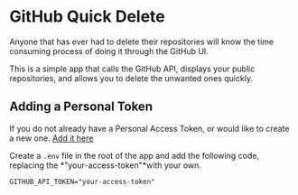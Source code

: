 # GitHub Quick Delete

Anyone that has ever had to delete their repositories will know the time consuming process of doing it through the GitHub UI.

This is a simple app that calls the GitHub API, displays your public repositories, and allows you to delete the unwanted ones quickly.

## Adding a Personal Token

If you do not already have a Personal Access Token, or would like to create a new one. [Add it here](#%20GitHub%20Quick%20Delete%20%20Anyone%20that%20has%20ever%20had%20to%20delete%20their%20repositories%20will%20know%20the%20time%20consuming%20process%20of%20doing%20it%20through%20the%20github%20UI.%20%20%20%20This%20is%20a%20simple%20app%20that%20calls%20the%20GitHub%20API,%20displays%20your%20public%20repositories,%20and%20allows%20you%20to%20delete%20the%20unwanted%20ones%20quickly.%20%20%20##%20Adding%20Personal%20Token)

Create a `.env` file in the root of the app and add the following code, replacing the *"your-access-token"*with your own.

    GITHUB_API_TOKEN="your-access-token"
